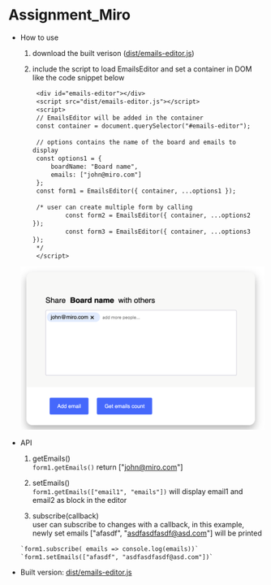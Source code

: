# Assignment_Miro


- How to use
	1. download the built verison ([dist/emails-editor.js](https://github.com/ethan-cao/Assignment_Miro/blob/master/dist/emails-editor.js "emails-editor.js"))
	2. include the script to load EmailsEditor and set a container in DOM like the code snippet below
			
			<div id="emails-editor"></div>
			<script src="dist/emails-editor.js"></script>
			<script>
			// EmailsEditor will be added in the container
    		const container = document.querySelector("#emails-editor");
			
			// options contains the name of the board and emails to display
			const options1 = {
				boardName: "Board name",
				emails: ["john@miro.com"]
			};
			const form1 = EmailsEditor({ container, ...options1 });
			
			/* user can create multiple form by calling
					const form2 = EmailsEditor({ container, ...options2 });
					const form3 = EmailsEditor({ container, ...options3 });
			*/
			</script>
	![enter image description here](https://raw.githubusercontent.com/ethan-cao/Assignment_Miro/master/pics/example.png)

- API	
	1. getEmails()     
		`form1.getEmails()` return ["john@miro.com"]
		
	2. setEmails()    
		`form1.getEmails(["email1", "emails"])` will display email1 and email2 as block in the editor
		
	3.	subscribe(callback)     
	user can subscribe to changes with a callback, in this example, newly set emails ["afasdf", "asdfasdfasdf@asd.com"] will be printed
	
	  `form1.subscribe( emails => console.log(emails))`
	  `form1.setEmails(["afasdf", "asdfasdfasdf@asd.com"])`
	
	
-   Built version:  [dist/emails-editor.js](https://github.com/ethan-cao/Assignment_Miro/blob/master/dist/emails-editor.js "emails-editor.js")